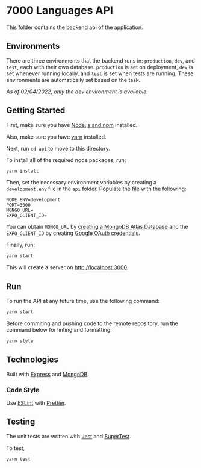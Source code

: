 # 7000 Languages API

This folder contains the backend api of the application.

## Environments

There are three environments that the backend runs in: `production`, `dev`, and `test`, each with their own database. `production` is set on deployment, `dev` is set whenever running locally, and `test` is set when tests are running. These environments are automatically set based on the task.

_As of 02/04/2022, only the dev environment is available._

## Getting Started

First, make sure you have [Node.js and npm](https://docs.npmjs.com/downloading-and-installing-node-js-and-npm) installed.

Also, make sure you have [yarn](https://classic.yarnpkg.com/lang/en/docs/install/#mac-stable) installed.

Next, run `cd api` to move to this directory.

To install all of the required node packages, run:

```bash
yarn install
```

Then, set the necessary environment variables by creating a `development.env` file in the `api` folder. Populate the file with the following:

```
NODE_ENV=development
PORT=3000
MONGO_URL=
EXPO_CLIENT_ID=
```

You can obtain `MONGO_URL` by [creating a MongoDB Atlas Database](https://www.mongodb.com/atlas) and the `EXPO_CLIENT_ID` by creating [Google OAuth credentials](https://console.cloud.google.com/apis/credentials?pli=1).

Finally, run:

```bash
yarn start
```

This will create a server on [http://localhost:3000](http://localhost:3000).

## Run

To run the API at any future time, use the following command:

```bash
yarn start
```

Before commiting and pushing code to the remote repository, run the command below for linting and formatting:

```bash
yarn style
```

## Technologies

Built with [Express](https://expressjs.com/) and [MongoDB](https://www.mongodb.com/).

### Code Style

Use [ESLint](https://eslint.org) with [Prettier](https://prettier.io/).

## Testing

The unit tests are written with [Jest](https://jestjs.io/) and [SuperTest](https://github.com/visionmedia/supertest).

To test,

```bash
yarn test
```

